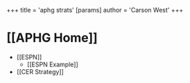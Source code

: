 +++
 title = 'aphg strats'
[params]
	author = 'Carson West'
+++
# [[APHG Home]]


- [[ESPN]]
	- [[ESPN Example]]
- [[CER Strategy]]
